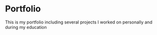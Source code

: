 # Portfolio
This is my portfolio including several projects I worked on personally and during my education
